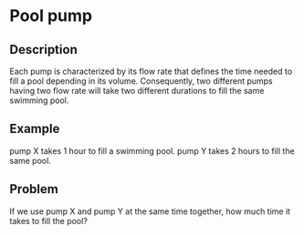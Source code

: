 # Pool pump

## Description
Each pump is characterized by its flow rate that defines the time needed to fill a pool depending in its volume. Consequently, two different pumps having two flow rate will take two different durations to fill the same swimming pool.

## Example
pump X takes 1 hour to fill a swimming pool.
pump Y takes 2 hours to fill the same pool.

## Problem
If we use pump X and pump Y at the same time together, how much time it takes to fill the pool?